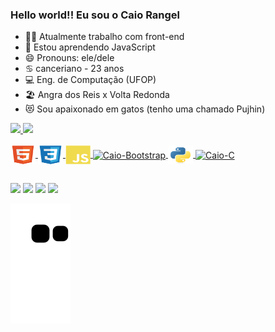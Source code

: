 ### Hello world!! Eu sou o Caio Rangel

- 👨‍💻 Atualmente trabalho com front-end
- 🌱 Estou aprendendo JavaScript
- 😄 Pronouns: ele/dele
- ♋ canceriano - 23 anos
- 💻 Eng. de Computação (UFOP)
- 🏖️ Angra dos Reis x Volta Redonda
- 😻 Sou apaixonado em gatos (tenho uma chamado Pujhin)

<div>
  <a href="https://github.com/caiocrangell">
  <img height="180em" src="https://github-readme-stats.vercel.app/api?username=caiocrangell&show_icons=true&theme=dracula&include_all_commits=true&count_private=true"/>
  <img height="180em" src="https://github-readme-stats.vercel.app/api/top-langs/?username=caiocrangell&layout=compact&langs_count=7&theme=dracula"/>
</div>
  
<div style="display: inline_block"><br>
  <img align="center" alt="Caio-HTML" height="30" width="40" src="https://raw.githubusercontent.com/devicons/devicon/master/icons/html5/html5-original.svg">
  <img align="center" alt="Caio-CSS" height="30" width="40" src="https://raw.githubusercontent.com/devicons/devicon/master/icons/css3/css3-original.svg">
  <img align="center" alt="Caio-Js" height="30" width="40" src="https://raw.githubusercontent.com/devicons/devicon/master/icons/javascript/javascript-plain.svg">
  <img align="center" alt="Caio-Bootstrap" height="30" width="40" src="https://github.com/caiocrangell/devicon-master/blob/main/icons/bootstrap/bootstrap-original.svg">
  <img align="center" alt="Caio-Python" height="30" width="40" src="https://raw.githubusercontent.com/devicons/devicon/master/icons/python/python-original.svg">
  <img align="center" alt="Caio-C" height="30" width="40" src="https://github.com/caiocrangell/devicon-master/blob/main/icons/c/c-original.svg">
</div>
 
##
  
<div> 
  <a href="https://www.youtube.com/channel/UCJGtqz41yVTa5thVB0XL2Pg" target="_blank"><img src="https://img.shields.io/badge/YouTube-FF0000?style=for-the-badge&logo=youtube&logoColor=white" target="_blank"></a>
  <a href="https://www.instagram.com/caiocrangel/" target="_blank"><img src="https://img.shields.io/badge/-Instagram-%23E4405F?style=for-the-badge&logo=instagram&logoColor=white" target="_blank"></a>
  <a href = "mailto:caiocrangelluciano@gmail.com"><img src="https://img.shields.io/badge/-Gmail-%23333?style=for-the-badge&logo=gmail&logoColor=white" target="_blank"></a>
  <a href="https://www.linkedin.com/in/caio-c%C3%A9sar-rangel-1a756a1b5/" target="_blank"><img src="https://img.shields.io/badge/-LinkedIn-%230077B5?style=for-the-badge&logo=linkedin&logoColor=white" target="_blank"></a> 
 
  ![Snake animation](https://github.com/rafaballerini/rafaballerini/blob/output/github-contribution-grid-snake.svg)
 
</div>
